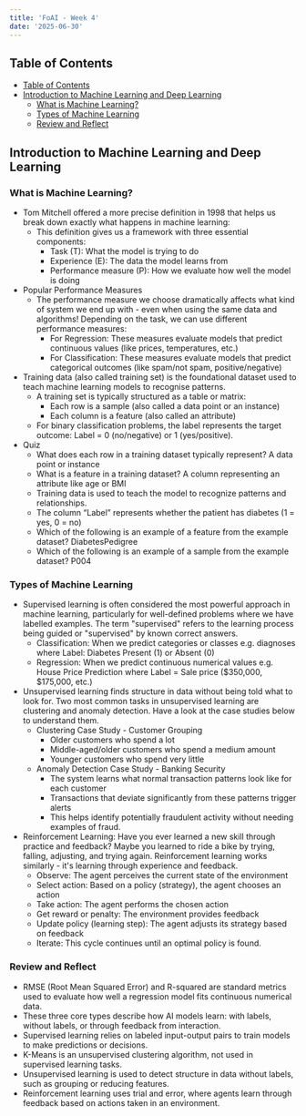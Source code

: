 ```yaml
---
title: 'FoAI - Week 4'
date: '2025-06-30'
---
```


## Table of Contents

- [Table of Contents](#table-of-contents)
- [Introduction to Machine Learning and Deep Learning](#introduction-to-machine-learning-and-deep-learning)
  - [What is Machine Learning?](#what-is-machine-learning)
  - [Types of Machine Learning](#types-of-machine-learning)
  - [Review and Reflect](#review-and-reflect)

## Introduction to Machine Learning and Deep Learning

### What is Machine Learning?

- Tom Mitchell offered a more precise definition in 1998 that helps us break down exactly what happens in machine learning:
  - This definition gives us a framework with three essential components:
    - Task (T): What the model is trying to do
    - Experience (E): The data the model learns from
    - Performance measure (P): How we evaluate how well the model is doing
- Popular Performance Measures
  - The performance measure we choose dramatically affects what kind of system we end up with - even when using the same data and algorithms! Depending on the task, we can use different performance measures:
    - For Regression: These measures evaluate models that predict continuous values (like prices, temperatures, etc.)
    - For Classification: These measures evaluate models that predict categorical outcomes (like spam/not spam, positive/negative)
- Training data (also called training set) is the foundational dataset used to teach machine learning models to recognise patterns.
  - A training set is typically structured as a table or matrix:
    - Each row is a sample (also called a data point or an instance)
    - Each column is a feature (also called an attribute)
  - For binary classification problems, the label represents the target outcome: Label = 0 (no/negative) or 1 (yes/positive).
- Quiz
  - What does each row in a training dataset typically represent? A data point or instance
  - What is a feature in a training dataset? A column representing an attribute like age or BMI
  - Training data is used to teach the model to recognize patterns and relationships.
  - The column “Label” represents whether the patient has diabetes (1 = yes, 0 = no)
  - Which of the following is an example of a feature from the example dataset? DiabetesPedigree
  - Which of the following is an example of a sample from the example dataset? P004

### Types of Machine Learning

- Supervised learning is often considered the most powerful approach in machine learning, particularly for well-defined problems where we have labelled examples. The term "supervised" refers to the learning process being guided or "supervised" by known correct answers.
  - Classification: When we predict categories or classes e.g. diagnoses where Label: Diabetes Present (1) or Absent (0)
  - Regression: When we predict continuous numerical values e.g. House Price Prediction where Label = Sale price ($350,000, $175,000, etc.)
- Unsupervised learning finds structure in data without being told what to look for. Two most common tasks in unsupervised learning are clustering and anomaly detection. Have a look at the case studies below to understand them.
  - Clustering Case Study - Customer Grouping
    - Older customers who spend a lot
    - Middle-aged/older customers who spend a medium amount
    - Younger customers who spend very little
  - Anomaly Detection Case Study - Banking Security
    - The system learns what normal transaction patterns look like for each customer
    - Transactions that deviate significantly from these patterns trigger alerts
    - This helps identify potentially fraudulent activity without needing examples of fraud.
- Reinforcement Learning: Have you ever learned a new skill through practice and feedback? Maybe you learned to ride a bike by trying, falling, adjusting, and trying again. Reinforcement learning works similarly - it's learning through experience and feedback.
  - Observe: The agent perceives the current state of the environment
  - Select action: Based on a policy (strategy), the agent chooses an action
  - Take action: The agent performs the chosen action
  - Get reward or penalty: The environment provides feedback
  - Update policy (learning step): The agent adjusts its strategy based on feedback
  - Iterate: This cycle continues until an optimal policy is found.

### Review and Reflect

- RMSE (Root Mean Squared Error) and R-squared are standard metrics used to evaluate how well a regression model fits continuous numerical data.
- These three core types describe how AI models learn: with labels, without labels, or through feedback from interaction.
- Supervised learning relies on labeled input-output pairs to train models to make predictions or decisions.
- K-Means is an unsupervised clustering algorithm, not used in supervised learning tasks.
- Unsupervised learning is used to detect structure in data without labels, such as grouping or reducing features.
- Reinforcement learning uses trial and error, where agents learn through feedback based on actions taken in an environment.
